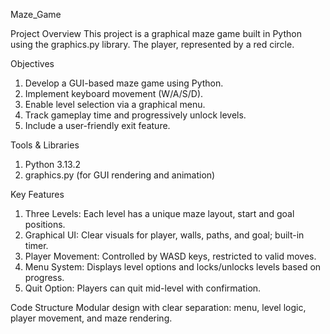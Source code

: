 Maze_Game

Project Overview
This project is a graphical maze game built in Python using the graphics.py library. The player, represented by a red circle.

Objectives
1. Develop a GUI-based maze game using Python.
2. Implement keyboard movement (W/A/S/D).
3. Enable level selection via a graphical menu.
4. Track gameplay time and progressively unlock levels.
5. Include a user-friendly exit feature.

Tools & Libraries
1. Python 3.13.2
2. graphics.py (for GUI rendering and animation)

Key Features
1. Three Levels: Each level has a unique maze layout, start and goal positions.
2. Graphical UI: Clear visuals for player, walls, paths, and goal; built-in timer.
3. Player Movement: Controlled by WASD keys, restricted to valid moves.
4. Menu System: Displays level options and locks/unlocks levels based on progress.
5. Quit Option: Players can quit mid-level with confirmation.

Code Structure
Modular design with clear separation: menu, level logic, player movement, and maze rendering.

